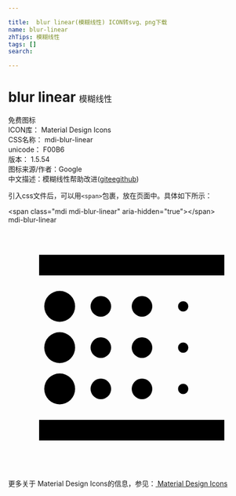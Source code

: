 ```yaml
---

title:  blur linear(模糊线性) ICON转svg、png下载
name: blur-linear
zhTips: 模糊线性
tags: []
search: 

---
```


# blur linear  <small style="font-size: 60%;font-weight: 100">模糊线性</small>


<div class="detail-page">
<p>
<span><span class="badge-success badge">免费图标</span> </span>
<br/>
<span>
ICON库：
<span class="badge-secondary badge">Material Design Icons</span> 
</span>
<br/>
<span>
CSS名称：
<span class="badge-secondary badge">mdi-blur-linear</span> 
</span>
<br/>
<span>
unicode：
<span class="badge-secondary badge">F00B6</span> 
<copy-btn content='F00B6' btn-title=""></copy-btn>
<copy-btn :content='String.fromCodePoint(parseInt("F00B6", 16))' btn-title="复制U"></copy-btn>
</span>
<br/>
<span>
版本：
<span class="badge-secondary badge">1.5.54</span> 
</span>
<br/>
<span>图标来源/作者：<span class="badge-light badge">Google</span></span> 
<br/>
<span class="zh-detail">中文描述：<span class="badge-primary badge">模糊线性</span><span class="help-link"><span>帮助改进</span>(<a href="https://gitee.com/liuwave/icon-helper/edit/master/json/material/blur-linear.json" target="_blank" rel="noopener noreferrer">gitee</a><a href="https://github.com/liuwave/icon-helper/edit/master/json/material/blur-linear.json" target="_blank" rel="noopener noreferrer">github</a></span>)</span><br/>
</p>
</div>
<div class="alert alert-dark">
  <i class="mdi mdi-blur-linear mdi-48px"></i>
  <i class="mdi mdi-blur-linear mdi-36px"></i>
  <i class="mdi mdi-blur-linear mdi-24px"></i>
  <i class="mdi mdi-blur-linear mdi-18px"></i>
</div>
<div>
  <p>引入css文件后，可以用<code>&lt;span&gt;</code>包裹，放在页面中。具体如下所示：    
  </p>
  <div class="alert alert-primary" style="font-size: 14px">
    &lt;span class="mdi mdi-blur-linear" aria-hidden="true"&gt;&lt;/span&gt;
    <copy-btn content='<span class="mdi mdi-blur-linear" aria-hidden="true"></span>'></copy-btn>
  </div>
  <div class="alert alert-secondary">
    <i class="mdi mdi-blur-linear"
    style="font-size: 24px"
    aria-hidden="true"></i> mdi-blur-linear
    <copy-btn content="mdi-blur-linear" btn-title="复制图标名称"></copy-btn>
  </div>
</div>
<div id="svg" class="svg-wrap">
<svg xmlns="http://www.w3.org/2000/svg" viewBox="0 0 24 24"><path d="M13,17A1,1 0 0,0 14,16A1,1 0 0,0 13,15A1,1 0 0,0 12,16A1,1 0 0,0 13,17M13,13A1,1 0 0,0 14,12A1,1 0 0,0 13,11A1,1 0 0,0 12,12A1,1 0 0,0 13,13M13,9A1,1 0 0,0 14,8A1,1 0 0,0 13,7A1,1 0 0,0 12,8A1,1 0 0,0 13,9M17,12.5A0.5,0.5 0 0,0 17.5,12A0.5,0.5 0 0,0 17,11.5A0.5,0.5 0 0,0 16.5,12A0.5,0.5 0 0,0 17,12.5M17,8.5A0.5,0.5 0 0,0 17.5,8A0.5,0.5 0 0,0 17,7.5A0.5,0.5 0 0,0 16.5,8A0.5,0.5 0 0,0 17,8.5M3,3V5H21V3M17,16.5A0.5,0.5 0 0,0 17.5,16A0.5,0.5 0 0,0 17,15.5A0.5,0.5 0 0,0 16.5,16A0.5,0.5 0 0,0 17,16.5M9,17A1,1 0 0,0 10,16A1,1 0 0,0 9,15A1,1 0 0,0 8,16A1,1 0 0,0 9,17M5,13.5A1.5,1.5 0 0,0 6.5,12A1.5,1.5 0 0,0 5,10.5A1.5,1.5 0 0,0 3.5,12A1.5,1.5 0 0,0 5,13.5M5,9.5A1.5,1.5 0 0,0 6.5,8A1.5,1.5 0 0,0 5,6.5A1.5,1.5 0 0,0 3.5,8A1.5,1.5 0 0,0 5,9.5M3,21H21V19H3M9,9A1,1 0 0,0 10,8A1,1 0 0,0 9,7A1,1 0 0,0 8,8A1,1 0 0,0 9,9M9,13A1,1 0 0,0 10,12A1,1 0 0,0 9,11A1,1 0 0,0 8,12A1,1 0 0,0 9,13M5,17.5A1.5,1.5 0 0,0 6.5,16A1.5,1.5 0 0,0 5,14.5A1.5,1.5 0 0,0 3.5,16A1.5,1.5 0 0,0 5,17.5Z" /></svg>
</div>
<detail full-name='mdi-blur-linear'></detail>
    
<div><p>更多关于 Material Design Icons的信息，参见：<a target="_blank" href="https://iconhelper.cn/material.html"> Material Design Icons</a>
</p></div>
